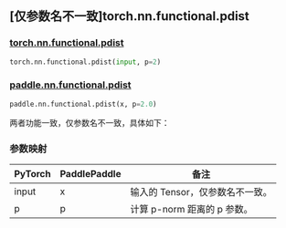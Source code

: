 ## [仅参数名不一致]torch.nn.functional.pdist

### [torch.nn.functional.pdist](https://pytorch.org/docs/stable/generated/torch.nn.functional.pdist.html#torch.nn.functional.pdist)

```python
torch.nn.functional.pdist(input, p=2)
```

### [paddle.nn.functional.pdist](https://github.com/PaddlePaddle/Paddle/blob/210442ec30e5038809865a6105dd38308d1df2e0/python/paddle/nn/functional/distance.py#L111)

```python
paddle.nn.functional.pdist(x, p=2.0)
```

两者功能一致，仅参数名不一致，具体如下：

### 参数映射

| PyTorch | PaddlePaddle | 备注                            |
| ------- | ------------ | ------------------------------- |
| input   | x            | 输入的 Tensor，仅参数名不一致。 |
| p       | p            | 计算 p-norm 距离的 p 参数。     |
